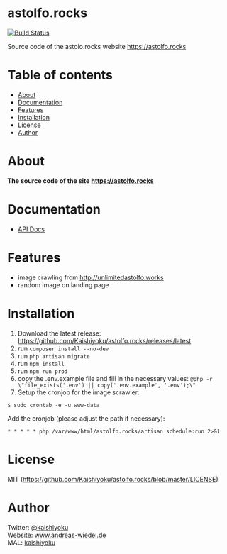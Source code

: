 # astolfo.rocks

[![Build Status](https://travis-ci.org/Kaishiyoku/astolfo.rocks.svg?branch=master)](https://travis-ci.org/Kaishiyoku/astolfo.rocks)

Source code of the astolo.rocks website https://astolfo.rocks

Table of contents
=================
* [About](#about)
* [Documentation](#documentation)
* [Features](#features)
* [Installation](#installation)
* [License](#license)
* [Author](#author)

About
=====
**The source code of the site https://astolfo.rocks**

Documentation
=============
* [API Docs](https://documenter.getpostman.com/view/5778194/RzZ4qhMa#8df3a6dd-d8f4-4259-8dde-4c78f63d21c5)

Features
========
* image crawling from http://unlimitedastolfo.works
* random image on landing page

Installation
============
1. Download the latest release: https://github.com/Kaishiyoku/astolfo.rocks/releases/latest
2. run `composer install --no-dev`
3. run `php artisan migrate`
4. run `npm install`
5. run `npm run prod`
6. copy the .env.example file and fill in the necessary values:
```@php -r \"file_exists('.env') || copy('.env.example', '.env');\"```
7. Setup the cronjob for the image scrawler:
```
$ sudo crontab -e -u www-data
```
Add the cronjob (please adjust the path if necessary):
```
* * * * * php /var/www/html/astolfo.rocks/artisan schedule:run 2>&1
```

License
=======
MIT (https://github.com/Kaishiyoku/astolfo.rocks/blob/master/LICENSE)


Author
======
Twitter: [@kaishiyoku](https://twitter.com/kaishiyoku)  
Website: www.andreas-wiedel.de  
MAL: [kaishiyoku](https://myanimelist.net/profile/Kaishiyoku)
